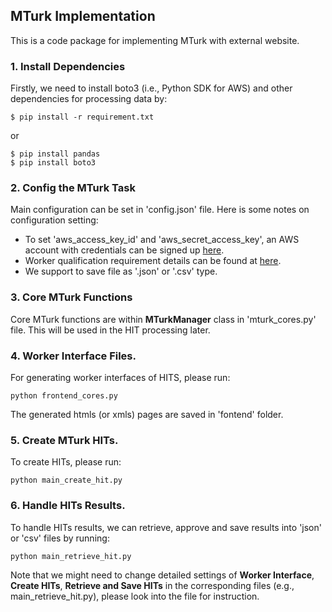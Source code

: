 ## MTurk Implementation 

This is a code package for implementing MTurk with external website.


### 1. Install Dependencies
Firstly, we need to install boto3 (i.e., Python SDK for AWS) and other dependencies for processing data by:

    $ pip install -r requirement.txt
or

    $ pip install pandas
    $ pip install boto3



### 2. Config the MTurk Task

Main configuration can be set in 'config.json' file. Here is some notes on configuration setting:

- To set 'aws_access_key_id' and 'aws_secret_access_key', an AWS account with credentials can be signed up [here](https://docs.aws.amazon.com/sdk-for-java/v1/developer-guide/signup-create-iam-user.html).
- Worker qualification requirement details can be found at [here](http://docs.aws.amazon.com/AWSMechTurk/latest/AWSMturkAPI/ApiReference_QualificationRequirementDataStructureArticle.html#ApiReference_QualificationType-IDs).
- We support to save file as '.json' or '.csv' type.


### 3. Core MTurk Functions

Core MTurk functions are within **MTurkManager** class in 'mturk_cores.py' file. This will be used in the HIT processing later.

### 4. Worker Interface Files.

For generating worker interfaces of HITS, please run:

    python frontend_cores.py

The generated htmls (or xmls) pages are saved in 'fontend' folder. 

### 5. Create MTurk HITs.

To create HITs, please run:

    python main_create_hit.py


### 6. Handle HITs Results.

To handle HITs results, we can retrieve, approve and save results into 'json' or 'csv' files by running:

    python main_retrieve_hit.py

Note that we might need to change detailed settings of **Worker Interface**, **Create HITs**, **Retrieve and Save HITs** in the corresponding files (e.g., main_retrieve_hit.py), please look into the file for instruction.